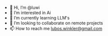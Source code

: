 - 👋 Hi, I’m @luwi
- 👀 I’m interested in Ai
- 🌱 I’m currently learning LLM's
- 💞️ I’m looking to collaborate on remote projects 
- 📫 How to reach me lubos.winkler@gmail.com

<!---
luwi/luwi is a ✨ special ✨ repository because its `README.md` (this file) appears on your GitHub profile.
You can click the Preview link to take a look at your changes.
--->
